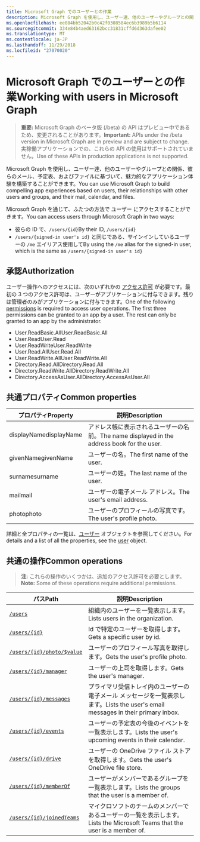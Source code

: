 ```yaml
---
title: Microsoft Graph でのユーザーとの作業
description: Microsoft Graph を使用し、ユーザー達、他のユーザーやグループとの関係、彼らのメール、予定表、およびファイルに基づいて、魅力的なアプリケーション体験を構築することができます。
ms.openlocfilehash: ee084bb52042b0c42f0308584ec6b3989b5b6114
ms.sourcegitcommit: 334e84b4aed63162bcc31831cffd6d363dafee02
ms.translationtype: MT
ms.contentlocale: ja-JP
ms.lasthandoff: 11/29/2018
ms.locfileid: "27070020"
---
```

# <a name="working-with-users-in-microsoft-graph"></a><span data-ttu-id="8ea09-103">Microsoft Graph でのユーザーとの作業</span><span class="sxs-lookup"><span data-stu-id="8ea09-103">Working with users in Microsoft Graph</span></span>

> <span data-ttu-id="8ea09-104">**重要:** Microsoft Graph のベータ版 (/beta) の API はプレビュー中であるため、変更されることがあります。</span><span class="sxs-lookup"><span data-stu-id="8ea09-104">**Important:** APIs under the /beta version in Microsoft Graph are in preview and are subject to change.</span></span> <span data-ttu-id="8ea09-105">実稼働アプリケーションでの、これらの API の使用はサポートされていません。</span><span class="sxs-lookup"><span data-stu-id="8ea09-105">Use of these APIs in production applications is not supported.</span></span>

<span data-ttu-id="8ea09-106">Microsoft Graph を使用し、ユーザー達、他のユーザーやグループとの関係、彼らのメール、予定表、およびファイルに基づいて、魅力的なアプリケーション体験を構築することができます。</span><span class="sxs-lookup"><span data-stu-id="8ea09-106">You can use Microsoft Graph to build compelling app experiences based on users, their relationships with other users and groups, and their mail, calendar, and files.</span></span>

<span data-ttu-id="8ea09-107">Microsoft Graph を通じて、ふたつの方法で ユーザー にアクセスすることができます。</span><span class="sxs-lookup"><span data-stu-id="8ea09-107">You can access users through Microsoft Graph in two ways:</span></span>

- <span data-ttu-id="8ea09-108">彼らの ID で、`/users/{id}`</span><span class="sxs-lookup"><span data-stu-id="8ea09-108">By their ID, `/users/{id}`</span></span> 
- <span data-ttu-id="8ea09-109">`/users/{signed-in user's id}` と同じである、サインインしているユーザーの `/me` エイリアス使用して</span><span class="sxs-lookup"><span data-stu-id="8ea09-109">By using the `/me` alias for the signed-in user, which is the same as `/users/{signed-in user's id}`</span></span>

## <a name="authorization"></a><span data-ttu-id="8ea09-110">承認</span><span class="sxs-lookup"><span data-stu-id="8ea09-110">Authorization</span></span>
<span data-ttu-id="8ea09-p102">ユーザー操作へのアクセスには、次のいずれかの [アクセス許可](https://developer.microsoft.com/graph/docs/authorization/permission_scopes) が必要です。最初の 3 つのアクセス許可は、ユーザーがアプリケーションに付与できます。残りは管理者のみがアプリケーションに付与できます。</span><span class="sxs-lookup"><span data-stu-id="8ea09-p102">One of the following [permissions](https://developer.microsoft.com/graph/docs/authorization/permission_scopes) is required to access user operations. The first three permissions can be granted to an app by a user. The rest can only be granted to an app by the administrator.</span></span>

- <span data-ttu-id="8ea09-114">User.ReadBasic.All</span><span class="sxs-lookup"><span data-stu-id="8ea09-114">User.ReadBasic.All</span></span>
- <span data-ttu-id="8ea09-115">User.Read</span><span class="sxs-lookup"><span data-stu-id="8ea09-115">User.Read</span></span>
- <span data-ttu-id="8ea09-116">User.ReadWrite</span><span class="sxs-lookup"><span data-stu-id="8ea09-116">User.ReadWrite</span></span>
- <span data-ttu-id="8ea09-117">User.Read.All</span><span class="sxs-lookup"><span data-stu-id="8ea09-117">User.Read.All</span></span>
- <span data-ttu-id="8ea09-118">User.ReadWrite.All</span><span class="sxs-lookup"><span data-stu-id="8ea09-118">User.ReadWrite.All</span></span>
- <span data-ttu-id="8ea09-119">Directory.Read.All</span><span class="sxs-lookup"><span data-stu-id="8ea09-119">Directory.Read.All</span></span>
- <span data-ttu-id="8ea09-120">Directory.ReadWrite.All</span><span class="sxs-lookup"><span data-stu-id="8ea09-120">Directory.ReadWrite.All</span></span>
- <span data-ttu-id="8ea09-121">Directory.AccessAsUser.All</span><span class="sxs-lookup"><span data-stu-id="8ea09-121">Directory.AccessAsUser.All</span></span>

## <a name="common-properties"></a><span data-ttu-id="8ea09-122">共通プロパティ</span><span class="sxs-lookup"><span data-stu-id="8ea09-122">Common properties</span></span>

| <span data-ttu-id="8ea09-123">プロパティ</span><span class="sxs-lookup"><span data-stu-id="8ea09-123">Property</span></span> | <span data-ttu-id="8ea09-124">説明</span><span class="sxs-lookup"><span data-stu-id="8ea09-124">Description</span></span> |
|----------|-------------|
| <span data-ttu-id="8ea09-125">displayName</span><span class="sxs-lookup"><span data-stu-id="8ea09-125">displayName</span></span> | <span data-ttu-id="8ea09-126">アドレス帳に表示されるユーザーの名前。</span><span class="sxs-lookup"><span data-stu-id="8ea09-126">The name displayed in the address book for the user.</span></span>|
|<span data-ttu-id="8ea09-127">givenName</span><span class="sxs-lookup"><span data-stu-id="8ea09-127">givenName</span></span>| <span data-ttu-id="8ea09-128">ユーザーの名。</span><span class="sxs-lookup"><span data-stu-id="8ea09-128">The first name of the user.</span></span> |
|<span data-ttu-id="8ea09-129">surname</span><span class="sxs-lookup"><span data-stu-id="8ea09-129">surname</span></span>| <span data-ttu-id="8ea09-130">ユーザーの姓。</span><span class="sxs-lookup"><span data-stu-id="8ea09-130">The last name of the user.</span></span> |
|<span data-ttu-id="8ea09-131">mail</span><span class="sxs-lookup"><span data-stu-id="8ea09-131">mail</span></span>| <span data-ttu-id="8ea09-132">ユーザーの電子メール アドレス。</span><span class="sxs-lookup"><span data-stu-id="8ea09-132">The user's email address.</span></span> |
|<span data-ttu-id="8ea09-133">photo</span><span class="sxs-lookup"><span data-stu-id="8ea09-133">photo</span></span>| <span data-ttu-id="8ea09-134">ユーザーのプロフィールの写真です。</span><span class="sxs-lookup"><span data-stu-id="8ea09-134">The user's profile photo.</span></span> |

<span data-ttu-id="8ea09-135">詳細と全プロパティの一覧は、[ユーザー](user.md) オブジェクトを参照してください。</span><span class="sxs-lookup"><span data-stu-id="8ea09-135">For details and a list of all the properties, see the [user](user.md) object.</span></span>

## <a name="common-operations"></a><span data-ttu-id="8ea09-136">共通の操作</span><span class="sxs-lookup"><span data-stu-id="8ea09-136">Common operations</span></span>
><span data-ttu-id="8ea09-137">**注:** これらの操作のいくつかは、追加のアクセス許可を必要とします。</span><span class="sxs-lookup"><span data-stu-id="8ea09-137">**Note:** Some of these operations require additional permissions.</span></span>

| <span data-ttu-id="8ea09-138">パス</span><span class="sxs-lookup"><span data-stu-id="8ea09-138">Path</span></span>    | <span data-ttu-id="8ea09-139">説明</span><span class="sxs-lookup"><span data-stu-id="8ea09-139">Description</span></span> |
|---------|-------------|
|[`/users`](../api/user-list.md) | <span data-ttu-id="8ea09-140">組織内のユーザーを一覧表示します。</span><span class="sxs-lookup"><span data-stu-id="8ea09-140">Lists users in the organization.</span></span> |
|[`/users/{id}`](../api/user-get.md) | <span data-ttu-id="8ea09-141">Id で特定のユーザーを取得します。</span><span class="sxs-lookup"><span data-stu-id="8ea09-141">Gets a specific user by id.</span></span> |
|[`/users/{id}/photo/$value`](../api/profilephoto-get.md)| <span data-ttu-id="8ea09-142">ユーザーのプロフィール写真を取得します。</span><span class="sxs-lookup"><span data-stu-id="8ea09-142">Gets the user's profile photo.</span></span> |
|[`/users/{id}/manager`](../api/user-list-manager.md) | <span data-ttu-id="8ea09-143">ユーザーの上司を取得します。</span><span class="sxs-lookup"><span data-stu-id="8ea09-143">Gets the user's manager.</span></span> |
|[`/users/{id}/messages`](../api/user-list-messages.md)| <span data-ttu-id="8ea09-144">プライマリ受信トレイ内のユーザーの電子メール メッセージを一覧表示します。</span><span class="sxs-lookup"><span data-stu-id="8ea09-144">Lists the user's email messages in their primary inbox.</span></span> |
|[`/users/{id}/events`](../api/user-list-events.md) | <span data-ttu-id="8ea09-145">ユーザーの予定表の今後のイベントを一覧表示します。</span><span class="sxs-lookup"><span data-stu-id="8ea09-145">Lists the user's upcoming events in their calendar.</span></span> |
|[`/users/{id}/drive`](../api/drive-get.md)| <span data-ttu-id="8ea09-146">ユーザーの OneDrive ファイル ストアを取得します。</span><span class="sxs-lookup"><span data-stu-id="8ea09-146">Gets the user's OneDrive file store.</span></span> |
|[`/users/{id}/memberOf`](../api/user-list-memberof.md)| <span data-ttu-id="8ea09-147">ユーザーがメンバーであるグループを一覧表示します。</span><span class="sxs-lookup"><span data-stu-id="8ea09-147">Lists the groups that the user is a member of.</span></span> |
|[`/users/{id}/joinedTeams`](../api/user-list-joinedteams.md)| <span data-ttu-id="8ea09-148">マイクロソフトのチームのメンバーであるユーザーの一覧を表示します。</span><span class="sxs-lookup"><span data-stu-id="8ea09-148">Lists the Microsoft Teams that the user is a member of.</span></span> |
